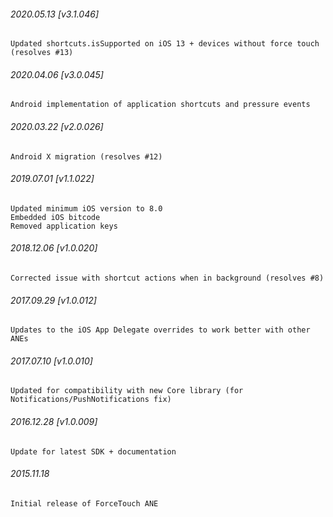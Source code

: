 

###### 2020.05.13 [v3.1.046]

```
Updated shortcuts.isSupported on iOS 13 + devices without force touch (resolves #13)
```


###### 2020.04.06 [v3.0.045]

```
Android implementation of application shortcuts and pressure events
```


###### 2020.03.22 [v2.0.026]

```
Android X migration (resolves #12)
```


###### 2019.07.01 [v1.1.022]

```
Updated minimum iOS version to 8.0 
Embedded iOS bitcode
Removed application keys 
```


###### 2018.12.06 [v1.0.020]

```
Corrected issue with shortcut actions when in background (resolves #8)
```


###### 2017.09.29 [v1.0.012]

```
Updates to the iOS App Delegate overrides to work better with other ANEs
```


###### 2017.07.10 [v1.0.010]

```
Updated for compatibility with new Core library (for Notifications/PushNotifications fix)
```


###### 2016.12.28 [v1.0.009]

```
Update for latest SDK + documentation
```


###### 2015.11.18

```
Initial release of ForceTouch ANE
```

